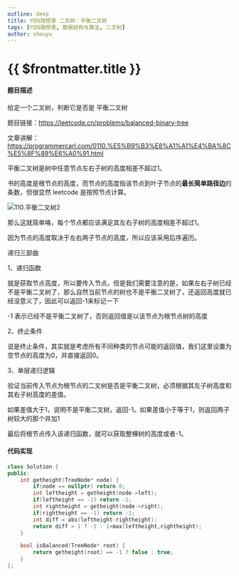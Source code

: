```yaml
---
outline: deep
title: 代码随想录 二叉树：平衡二叉树
tags: [代码随想录, 数据结构与算法, 二叉树]
author: shouyu
---
```


# {{ $frontmatter.title }}

#### 题目描述

给定一个二叉树，判断它是否是 平衡二叉树 

题目链接：https://leetcode.cn/problems/balanced-binary-tree

文章讲解：https://programmercarl.com/0110.%E5%B9%B3%E8%A1%A1%E4%BA%8C%E5%8F%89%E6%A0%91.html

平衡二叉树是树中任意节点左右子树的高度相差不超过1。

书的高度是根节点的高度，而节点的高度指该节点到叶子节点的**最长简单路径边**的条数，但很显然 leetcode 是按照节点计算。

![110.平衡二叉树2](https://images-xxueyu.oss-cn-shanghai.aliyuncs.com/20210203155515650.png)

那么这就简单咯，每个节点都应该满足其左右子树的高度相差不超过1。

因为节点的高度取决于左右两子节点的高度，所以应该采用后序遍历。

递归三部曲

1、递归函数

就是获取节点高度，所以要传入节点。但是我们需要注意的是，如果左右子树已经不是平衡二叉树了，那么自然当前节点的树也不是平衡二叉树了，还返回高度就已经没意义了，因此可以返回-1来标记一下

-1 表示已经不是平衡二叉树了，否则返回值是以该节点为根节点树的高度

2、终止条件

说是终止条件，其实就是考虑所有不同种类的节点可能的返回值，我们这里设置为空节点的高度为0，并直接返回0。

3、单层递归逻辑

验证当前传入节点为根节点的二叉树是否是平衡二叉树，必须根据其左子树高度和其右子树高度的差值。

如果差值大于1，说明不是平衡二叉树，返回-1。如果差值小于等于1，则返回两子树较大的那个并加1

最后将根节点传入该递归函数，就可以获取整棵树的高度或者-1。

#### 代码实现

```C++
class Solution {
public:
    int getheight(TreeNode* node) {
        if(node == nullptr) return 0;
        int leftheight = getheight(node->left);
        if(leftheight == -1) return -1;
        int rightheight = getheight(node->right);
        if(rightheight == -1) return -1;
        int diff = abs(leftheight-rightheight);
        return diff > 1 ? -1 : 1+max(leftheight,rightheight);
    }

    bool isBalanced(TreeNode* root) {
        return getheight(root) == -1 ? false : true;
    }
};
```

